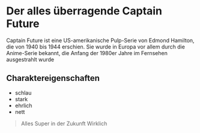 # Der alles überragende Captain Future

Captain Future ist eine US-amerikanische Pulp-Serie von Edmond Hamilton, die von 1940 bis 1944 erschien. Sie wurde in Europa vor allem durch die Anime-Serie bekannt, die Anfang der 1980er Jahre im Fernsehen ausgestrahlt wurde

## Charaktereigenschaften
* schlau
* stark
* ehrlich
* nett
> Alles Super in der Zukunft
> Wirklich
